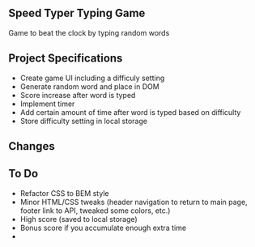 ## Speed Typer Typing Game

Game to beat the clock by typing random words

## Project Specifications

- Create game UI including a difficuly setting
- Generate random word and place in DOM
- Score increase after word is typed
- Implement timer
- Add certain amount of time after word is typed based on difficulty
- Store difficulty setting in local storage

## Changes

## To Do
- Refactor CSS to BEM style
- Minor HTML/CSS tweaks (header navigation to return to main page, footer link to API, tweaked some colors, etc.)
- High score (saved to local storage)
- Bonus score if you accumulate enough extra time
- 